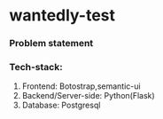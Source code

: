 # wantedly-test

### Problem statement
<script src="https://gist.github.com/luvtechno/1680e142589f8a6017d1ebbcdb4cd325.js"> </script>

### Tech-stack:

1. Frontend: Botostrap,semantic-ui<br>
2. Backend/Server-side: Python(Flask)<br>
3. Database: Postgresql
